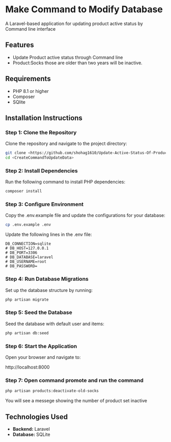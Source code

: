 # Make Command to Modify Database

A Laravel-based application for updating product active status by Command line interface

## Features

-   Update Product active status through Command line
-   Product:Socks those are older than two years will be inactive.

## Requirements

-   PHP 8.1 or higher
-   Composer
-   SQlite

## Installation Instructions

### Step 1: Clone the Repository

Clone the repository and navigate to the project directory:

```bash
git clone <https://github.com/shohag1610/Update-Active-Status-Of-Products.git>
cd <CreateCommandToUpdateData>
```

### Step 2: Install Dependencies

Run the following command to install PHP dependencies:

```bash
composer install
```

### Step 3: Configure Environment

Copy the .env.example file and update the configurations for your database:

```bash
cp .env.example .env
```

Update the following lines in the .env file:

```env
DB_CONNECTION=sqlite
# DB_HOST=127.0.0.1
# DB_PORT=3306
# DB_DATABASE=laravel
# DB_USERNAME=root
# DB_PASSWORD=
```

### Step 4: Run Database Migrations

Set up the database structure by running:

```bash
php artisan migrate
```

### Step 5: Seed the Database

Seed the database with default user and items:

```bash
php artisan db:seed
```

### Step 6: Start the Application

Open your browser and navigate to:

http://localhost:8000

### Step 7: Open command promote and run the command

```bash
php artisan products:deactivate-old-socks
```

You will see a messege showing the number of product set inactive

## Technologies Used

-   **Backend:** Laravel
-   **Database:** SQLite
